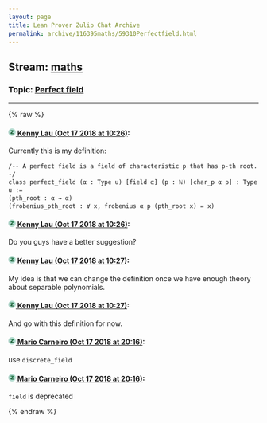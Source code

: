 ```yaml
---
layout: page
title: Lean Prover Zulip Chat Archive 
permalink: archive/116395maths/59310Perfectfield.html
---
```


## Stream: [maths](index.html)
### Topic: [Perfect field](59310Perfectfield.html)

---


{% raw %}
#### [![Click to go to Zulip](../../assets/img/zulip2.png) Kenny Lau (Oct 17 2018 at 10:26)](https://leanprover.zulipchat.com/#narrow/stream/116395-maths/topic/Perfect%20field/near/135957480):
Currently this is my definition:
```lean
/-- A perfect field is a field of characteristic p that has p-th root. -/
class perfect_field (α : Type u) [field α] (p : ℕ) [char_p α p] : Type u :=
(pth_root : α → α)
(frobenius_pth_root : ∀ x, frobenius α p (pth_root x) = x)
```

#### [![Click to go to Zulip](../../assets/img/zulip2.png) Kenny Lau (Oct 17 2018 at 10:26)](https://leanprover.zulipchat.com/#narrow/stream/116395-maths/topic/Perfect%20field/near/135957484):
Do you guys have a better suggestion?

#### [![Click to go to Zulip](../../assets/img/zulip2.png) Kenny Lau (Oct 17 2018 at 10:27)](https://leanprover.zulipchat.com/#narrow/stream/116395-maths/topic/Perfect%20field/near/135957489):
My idea is that we can change the definition once we have enough theory about separable polynomials.

#### [![Click to go to Zulip](../../assets/img/zulip2.png) Kenny Lau (Oct 17 2018 at 10:27)](https://leanprover.zulipchat.com/#narrow/stream/116395-maths/topic/Perfect%20field/near/135957495):
And go with this definition for now.

#### [![Click to go to Zulip](../../assets/img/zulip2.png) Mario Carneiro (Oct 17 2018 at 20:16)](https://leanprover.zulipchat.com/#narrow/stream/116395-maths/topic/Perfect%20field/near/135990765):
use `discrete_field`

#### [![Click to go to Zulip](../../assets/img/zulip2.png) Mario Carneiro (Oct 17 2018 at 20:16)](https://leanprover.zulipchat.com/#narrow/stream/116395-maths/topic/Perfect%20field/near/135990773):
`field` is deprecated


{% endraw %}
